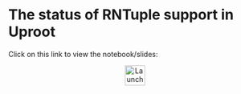 # The status of RNTuple support in Uproot

Click on this link to view the notebook/slides:

<p align="center">
  <a href="https://ariostas-talks.github.io/2025-04-22-uproot-rntuple/lab/index.html?path=slides.ipynb">
    <img src="https://jupyterlite.readthedocs.io/en/latest/_static/badge.svg" alt="Launch JupyterLite" height="40">
  </a>
</p>
